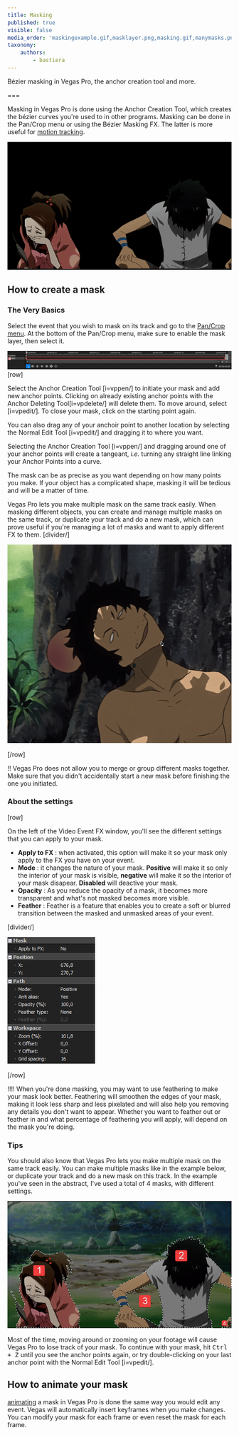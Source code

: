 ```yaml
---
title: Masking
published: true
visible: false
media_order: 'maskingexample.gif,masklayer.png,masking.gif,manymasks.png,options.png'
taxonomy:
    authors:
        - bastiera
---
```


Bézier masking in Vegas Pro, the anchor creation tool and more.

===

Masking in Vegas Pro is done using the Anchor Creation Tool, which creates the bézier curves you're used to in other programs. Masking can be done in the Pan/Crop menu or using the Bézier Masking FX. The latter is more useful for [motion tracking](/vegas-pro/motion-tracking).

![masking in Vegas Pro](masking.gif "Anime: Samurai Champloo")

## How to create a mask

### The Very Basics
Select the event that you wish to mask on its track and go to the [Pan/Crop menu](/vegas-pro/pan-and-crop#the-pan-crop-menu). At the bottom of the Pan/Crop menu, make sure to enable the mask layer, then select it.

![tick "mask" and select the mask layer](masklayer.png)
[row]

Select the Anchor Creation Tool [i=vppen/] to initiate your mask and add new anchor points. Clicking on already existing anchor points with the Anchor Deleting Tool[i=vpdelete/] will delete them. To move around, select [i=vpedit/]. To close your mask, click on the starting point again.

You can also drag any of your anchoir point to another location by selecting the Normal Edit Tool [i=vpedit/] and dragging it to where you want.

Selecting the Anchor Creation Tool [i=vppen/] and dragging around one of your anchor points will create a tangeant, *i.e.* turning any straight line linking your Anchor Points into a curve.

The mask can be as precise as you want depending on how many points you make. If your object has a complicated shape, masking it will be tedious and will be a matter of time.

Vegas Pro lets you make multiple mask on the same track easily. When masking different objects, you can create and manage multiple masks on the same track, or duplicate your track and do a new mask, which can prove useful if you're managing a lot of masks and want to apply different FX to them.
[divider/]



![creating a mask with the anchor creation tool](maskingexample.gif "Anime: Samurai Champloo")

[/row]

!! Vegas Pro does not allow you to merge or group different masks together. Make sure that you didn't accidentally start a new mask before finishing the one you initiated.

### About the settings
[row]

On the left of the Video Event FX window, you'll see the different settings that you can apply to your mask.
- **Apply to FX** : when activated, this option will make it so your mask only apply to the FX you have on your event.
- **Mode** : it changes the nature of your mask. **Positive** will make it so only the interior of your mask is visible, **negative** will make it so the interior of your mask disapear. **Disabled** will deactive your mask.
- **Opacity** : As you reduce the opacity of a mask, it becomes more transparent and what's not masked becomes more visible.
- **Feather** : Feather is a feature that enables you to create a soft or blurred transition between the masked and unmasked areas of your event.



[divider/]

![options](options.png)

[/row]

!!!! When you're done masking, you may want to use feathering to make your mask look better. Feathering will smoothen the edges of your mask, making it look less sharp and less pixelated and will also help you removing any details you don't want to appear. Whether you want to feather out or feather in and what percentage of feathering you will apply, will depend on the mask you're doing.

### Tips

You should also know that Vegas Pro lets you make multiple mask on the same track easily. You can make multiple masks like in the example below, or duplicate your track and do a new mask on this track. In the example you've seen in the abstract, I've used a total of 4 masks, with different settings.

![An example of several masks](manymasks.png)

Most of the time, moving around or zooming on your footage will cause Vegas Pro to lose track of your mask. To continue with your mask, hit <kbd>Ctrl + Z</kbd> until you see the anchor points again, or try double-clicking on your last anchor point with the Normal Edit Tool [i=vpedit/].

## How to animate your mask
[animating](https://amv.tools/vegas-pro/pan-and-crop#animating) a mask in Vegas Pro is done the same way you would edit any event. Vegas will automatically insert keyframes when you make changes. You can modify your mask for each frame or even reset the mask for each frame.